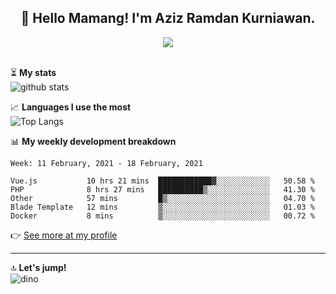<h2 align="center">👋 Hello Mamang! I'm Aziz Ramdan Kurniawan.</h2>  
<p align="center">
  <img src="https://komarev.com/ghpvc/?username=azizramdan"> <br><br>
</p>
    
⏳ **My stats**  
![github stats](https://github-readme-stats.vercel.app/api?username=azizramdan&show_icons=true&count_private=true&title_color=000&hide_border=true&hide_title=true)  

📈 **Languages I use the most**  
![Top Langs](https://github-readme-stats.vercel.app/api/top-langs/?username=azizramdan&layout=compact&langs_count=6&hide=tsql&hide_border=true&hide_title=true&exclude_repo=Futsal-Go,Futsal-Go-Admin,Sistem-Informasi-Sensus-Harian-Rawat-Inap)  

📊 **My weekly development breakdown**
<!--START_SECTION:waka-->
```text
Week: 11 February, 2021 - 18 February, 2021

Vue.js           10 hrs 21 mins  ████████████▓░░░░░░░░░░░░   50.58 % 
PHP              8 hrs 27 mins   ██████████▒░░░░░░░░░░░░░░   41.30 % 
Other            57 mins         █▒░░░░░░░░░░░░░░░░░░░░░░░   04.70 % 
Blade Template   12 mins         ▒░░░░░░░░░░░░░░░░░░░░░░░░   01.03 % 
Docker           8 mins          ▒░░░░░░░░░░░░░░░░░░░░░░░░   00.72 % 
```
<!--END_SECTION:waka-->
👉 [See more at my profile](https://wakatime.com/@azizramdan)
***
🔝 **Let's jump!**  
![dino](https://raw.githubusercontent.com/azizramdan/azizramdan/master/dino.gif)  
